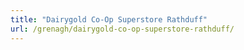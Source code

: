 ```yaml
---
title: "Dairygold Co-Op Superstore Rathduff"
url: /grenagh/dairygold-co-op-superstore-rathduff/
---
```


